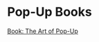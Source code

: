 # Pop-Up Books

[Book: The Art of Pop-Up](https://www.amazon.com/Art-Pop-Up-Magical-Three-Dimensional/dp/8492810653)
